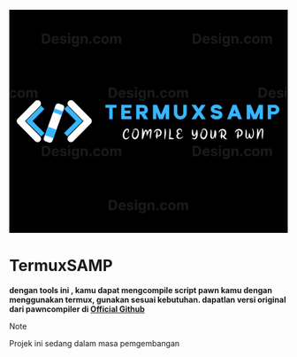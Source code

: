 ![logo](large.png)

# TermuxSAMP
**dengan tools ini , kamu dapat mengcompile script pawn kamu dengan menggunakan termux, gunakan sesuai kebutuhan. dapatlan versi original dari pawncompiler di [Official Github](https://github.com/pawn-lang/compiler)**

> [!NOTE]
> Projek ini sedang dalam masa pemgembangan